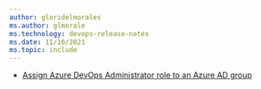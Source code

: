 ```yaml
---
author: gloridelmorales
ms.author: glmorale
ms.technology: devops-release-notes
ms.date: 11/16/2021
ms.topic: include
---
```


- [Assign Azure DevOps Administrator role to an Azure AD group](#assign-azure-devops-administrator-role-to-an-azure-ad-group)